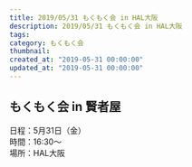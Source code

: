 ```yaml
---
title: 2019/05/31 もくもく会 in HAL大阪
description: 2019/05/31 もくもく会 in HAL大阪
tags: 
category: もくもく会
thumbnail:
created_at: "2019-05-31 00:00:00"
updated_at: "2019-05-31 00:00:00"
---
```


## もくもく会 in 賢者屋

日程：5月31日（金）  
時間：16:30～  
場所：HAL大阪
